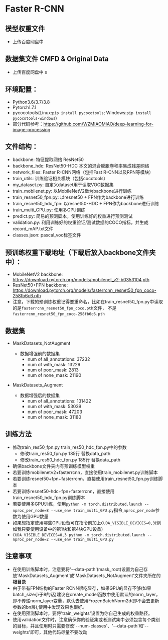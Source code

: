 # Faster R-CNN

## 模型权重文件

* 上传百度网盘中


## 数据集文件 CMFD & Original Data

* 上传百度网盘中
s

## 环境配置：
* Python3.6/3.7/3.8
* Pytorch1.7.1
* pycocotools(Linux:```pip install pycocotools```; Windows:```pip install pycocotools-windows```)
* 部分代码参考：https://github.com/WZMIAOMIAO/deep-learning-for-image-processing

## 文件结构：
* backbone: 特征提取网络 ResNet50
* backbone_hdc: ResNet50-HDC 本文的混合膨胀卷积率集成残差网络
* network_files: Faster R-CNN网络（包括Fast R-CNN以及RPN等模块）
* train_utils: 训练验证相关模块（包括cocotools）
* my_dataset.py: 自定义dataset用于读取VOC数据集
* train_mobilenet.py: 以MobileNetV2做为backbone进行训练
* train_resnet50_fpn.py: 以resnet50 + FPN作为backbone进行训练
* train_resnet50_hdc_fpn: 以resnet50-HDC + FPN作为backbone进行训练
* train_multi_GPU.py: 使用多GPU训练
* predict.py: 简易的预测脚本，使用训练好的权重进行预测测试
* validation.py: 利用训练好的权重验证/测试数据的COCO指标，并生成record_mAP.txt文件
* classes.json: pascal_voc标签文件


## 预训练权重下载地址（下载后放入backbone文件夹中）：
* MobileNetV2 backbone: https://download.pytorch.org/models/mobilenet_v2-b0353104.pth
* ResNet50+FPN backbone: https://download.pytorch.org/models/fasterrcnn_resnet50_fpn_coco-258fb6c6.pth
* 注意，下载的预训练权重记得要重命名，比如在train_resnet50_fpn.py中读取的是```fasterrcnn_resnet50_fpn_coco.pth```文件，
  不是```fasterrcnn_resnet50_fpn_coco-258fb6c6.pth```
 
 
## 数据集

* MaskDatasets_NotAugment 
    * 数据增强前的数据集
        * num of all_annotations:  37232
        * num of with_mask:  13229
        * num of poor_mask:  2813
        * num of none_mask:  21190
        
* MaskDatasets_Augment 
    * 数据增强后的数据集
        * num of all_annotations:  131422
        * num of with_mask:  53039
        * num of poor_mask:  47203
        * num of none_mask:  31180


## 训练方法
* 修改train_res50_fpn.py train_res50_hdc_fpn.py中的参数
    * 修改train_res50_fpn.py 185行 替换data_path
    * 修改train_res50_hdc_fpn.py 185行 替换data_path
* 确保backbone文件夹内有预训练模型权重
* 若要训练mobilenetv2+fasterrcnn，直接使用train_mobilenet.py训练脚本
* 若要训练resnet50+fpn+fasterrcnn，直接使用train_resnet50_fpn.py训练脚本
* 若要训练resnet50-hdc+fpn+fasterrcnn，直接使用train_resnet50_hdc_fpn.py训练脚本
* 若要使用多GPU训练，使用```python -m torch.distributed.launch --nproc_per_node=8 --use_env train_multi_GPU.py```指令,```nproc_per_node```参数为使用GPU数量
* 如果想指定使用哪些GPU设备可在指令前加上```CUDA_VISIBLE_DEVICES=0,3```(例如我只要使用设备中的第1块和第4块GPU设备)
* ```CUDA_VISIBLE_DEVICES=0,3 python -m torch.distributed.launch --nproc_per_node=2 --use_env train_multi_GPU.py```

## 注意事项
* 在使用训练脚本时，注意要将'--data-path'(mask_root)设置为自己存放'MaskDatasets_Augment'或'MaskDatasets_NotAugment'文件夹所在的**根目录**
* 由于带有FPN结构的Faster RCNN很吃显存，如果GPU的显存不够(如果batch_size小于8的话)建议在create_model函数中使用默认的norm_layer，
  即不传递norm_layer变量，默认去使用FrozenBatchNorm2d(即不会去更新参数的bn层),使用中发现效果也很好。
* 在使用预测脚本时，要将'train_weights'设置为你自己生成的权重路径。
* 使用validation文件时，注意确保你的验证集或者测试集中必须包含每个类别的目标，并且使用时只需要修改'--num-classes'、'--data-path'和'--weights'即可，其他代码尽量不要改动
